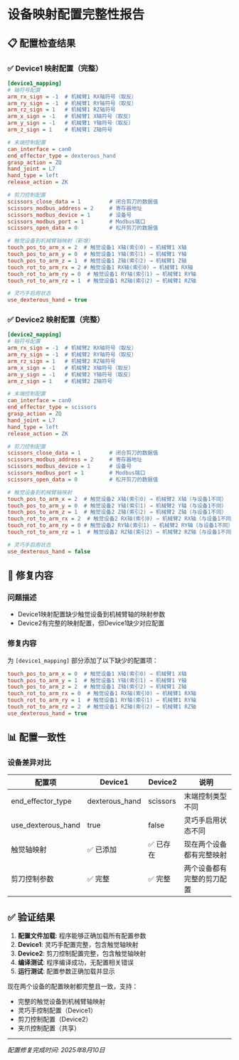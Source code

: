 # 设备映射配置完整性报告

## 📋 配置检查结果

### ✅ Device1 映射配置（完整）

```ini
[device1_mapping]
# 轴符号配置
arm_rx_sign = -1  # 机械臂1 RX轴符号（取反）
arm_ry_sign = -1  # 机械臂1 RY轴符号（取反）
arm_rz_sign = 1   # 机械臂1 RZ轴符号
arm_x_sign = -1   # 机械臂1 X轴符号（取反）
arm_y_sign = -1   # 机械臂1 Y轴符号（取反）
arm_z_sign = 1    # 机械臂1 Z轴符号

# 末端控制配置
can_interface = can0
end_effector_type = dexterous_hand
grasp_action = ZQ
hand_joint = L7
hand_type = left
release_action = ZK

# 剪刀控制配置
scissors_close_data = 1         # 闭合剪刀的数据值
scissors_modbus_address = 2     # 寄存器地址
scissors_modbus_device = 1      # 设备号
scissors_modbus_port = 1        # Modbus端口
scissors_open_data = 0          # 松开剪刀的数据值

# 触觉设备到机械臂轴映射（新增）
touch_pos_to_arm_x = 2  # 触觉设备1 X轴(索引0) → 机械臂1 X轴
touch_pos_to_arm_y = 0  # 触觉设备1 Y轴(索引1) → 机械臂1 Y轴
touch_pos_to_arm_z = 1  # 触觉设备1 Z轴(索引2) → 机械臂1 Z轴
touch_rot_to_arm_rx = 2 # 触觉设备1 RX轴(索引0) → 机械臂1 RX轴
touch_rot_to_arm_ry = 0  # 触觉设备1 RY轴(索引1) → 机械臂1 RY轴
touch_rot_to_arm_rz = 1  # 触觉设备1 RZ轴(索引2) → 机械臂1 RZ轴

# 灵巧手启用状态
use_dexterous_hand = true
```

### ✅ Device2 映射配置（完整）

```ini
[device2_mapping]
# 轴符号配置
arm_rx_sign = -1  # 机械臂2 RX轴符号（取反）
arm_ry_sign = -1  # 机械臂2 RY轴符号（取反）
arm_rz_sign = 1   # 机械臂2 RZ轴符号
arm_x_sign = -1   # 机械臂2 X轴符号（取反）
arm_y_sign = -1   # 机械臂2 Y轴符号（取反）
arm_z_sign = 1    # 机械臂2 Z轴符号

# 末端控制配置
can_interface = can0
end_effector_type = scissors
grasp_action = ZQ
hand_joint = L7
hand_type = left
release_action = ZK

# 剪刀控制配置
scissors_close_data = 1         # 闭合剪刀的数据值
scissors_modbus_address = 2     # 寄存器地址
scissors_modbus_device = 1      # 设备号
scissors_modbus_port = 1        # Modbus端口
scissors_open_data = 0          # 松开剪刀的数据值

# 触觉设备到机械臂轴映射
touch_pos_to_arm_x = 2  # 触觉设备2 X轴(索引0) → 机械臂2 X轴（与设备1不同）
touch_pos_to_arm_y = 0  # 触觉设备2 Y轴(索引1) → 机械臂2 Y轴（与设备1不同）
touch_pos_to_arm_z = 1  # 触觉设备2 Z轴(索引2) → 机械臂2 Z轴（与设备1不同）
touch_rot_to_arm_rx = 2  # 触觉设备2 RX轴(索引0) → 机械臂2 RX轴（与设备1不同）
touch_rot_to_arm_ry = 0 # 触觉设备2 RY轴(索引1) → 机械臂2 RY轴（与设备1不同）
touch_rot_to_arm_rz = 1  # 触觉设备2 RZ轴(索引2) → 机械臂2 RZ轴（与设备1不同）

# 灵巧手启用状态
use_dexterous_hand = false
```

## 🔧 修复内容

### 问题描述
- Device1映射配置缺少触觉设备到机械臂轴的映射参数
- Device2有完整的映射配置，但Device1缺少对应配置

### 修复内容
为 `[device1_mapping]` 部分添加了以下缺少的配置项：

```ini
touch_pos_to_arm_x = 0  # 触觉设备1 X轴(索引0) → 机械臂1 X轴
touch_pos_to_arm_y = 1  # 触觉设备1 Y轴(索引1) → 机械臂1 Y轴
touch_pos_to_arm_z = 2  # 触觉设备1 Z轴(索引2) → 机械臂1 Z轴
touch_rot_to_arm_rx = 0  # 触觉设备1 RX轴(索引0) → 机械臂1 RX轴
touch_rot_to_arm_ry = 1  # 触觉设备1 RY轴(索引1) → 机械臂1 RY轴
touch_rot_to_arm_rz = 2  # 触觉设备1 RZ轴(索引2) → 机械臂1 RZ轴
use_dexterous_hand = true
```

## 📊 配置一致性

### 设备差异对比

| 配置项 | Device1 | Device2 | 说明 |
|--------|---------|---------|------|
| end_effector_type | dexterous_hand | scissors | 末端控制类型不同 |
| use_dexterous_hand | true | false | 灵巧手启用状态不同 |
| 触觉轴映射 | ✅ 已添加 | ✅ 已存在 | 现在两个设备都有完整映射 |
| 剪刀控制参数 | ✅ 完整 | ✅ 完整 | 两个设备都有完整的剪刀配置 |

## ✅ 验证结果

1. **配置文件加载**: 程序能够正确加载所有配置参数
2. **Device1**: 灵巧手配置完整，包含触觉轴映射
3. **Device2**: 剪刀控制配置完整，包含触觉轴映射
4. **编译测试**: 程序编译成功，无配置相关错误
5. **运行测试**: 配置参数正确加载并显示

现在两个设备的配置映射都完整且一致，支持：
- 完整的触觉设备到机械臂轴映射
- 灵巧手控制配置（Device1）
- 剪刀控制配置（Device2）
- 夹爪控制配置（共享）

---
*配置修复完成时间: 2025年8月10日*
